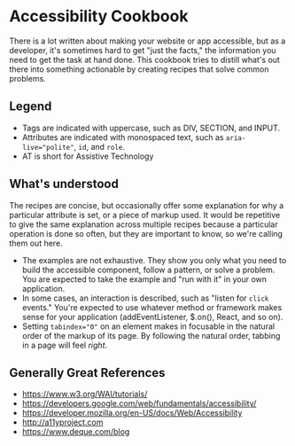# Accessibility Cookbook

There is a lot written about making your website or app accessible, but as a developer,
it's sometimes hard to get "just the facts," the information you need to get
the task at hand done. This cookbook tries to distill what's out there into
something actionable by creating recipes that solve common problems.

## Legend

* Tags are indicated with uppercase, such as DIV, SECTION, and INPUT.
* Attributes are indicated with monospaced text, such as `aria-live="polite"`, `id`, and `role`.
* AT is short for Assistive Technology

## What's understood

The recipes are concise, but occasionally offer some explanation for why a particular
attribute is set, or a piece of markup used. It would be repetitive to give the same explanation across multiple 
recipes because a particular operation is done so often, but they are important to 
know, so we're calling them out here. 

* The examples are not exhaustive. They show you only what you need to build
  the accessible component, follow a pattern, or solve a problem. You are expected
  to take the example and "run with it" in your own application.
* In some cases, an interaction is described, such as "listen for `click` events."
  You're expected to use whatever method or framework makes sense for your application
  (addEventListener, $.on(), React, and so on).
* Setting `tabindex="0"` on an element makes in focusable in the natural order of the 
  markup of its page. By following the natural order, tabbing in a page will feel
  _right_.

## Generally Great References

* https://www.w3.org/WAI/tutorials/
* https://developers.google.com/web/fundamentals/accessibility/
* https://developer.mozilla.org/en-US/docs/Web/Accessibility
* http://a11yproject.com
* https://www.deque.com/blog

